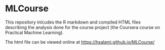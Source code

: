 # MLCourse

This repository inlcudes the R markdown and compiled HTML files describing the analysis done for the course project (the Coursera course on Practical Machine Learning).

The html file can be viewed online at <https://hsalami.github.io/MLCourse/>
